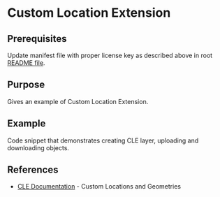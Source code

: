 # Custom Location Extension

## Prerequisites

Update manifest file with proper license key as described above in root [README file](../README.md).

## Purpose

Gives an example of Custom Location Extension.

## Example

Code snippet that demonstrates creating CLE layer, uploading and downloading objects.

## References
- [CLE Documentation](https://developer.here.com/documentation/android-premium/3.15/dev_guide/topics/custom-location-geometry-intro.html) - Custom Locations and Geometries

